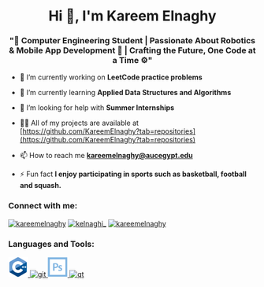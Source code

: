 <h1 align="center">Hi 👋, I'm Kareem Elnaghy</h1>
<h3 align="center">"🤖 Computer Engineering Student | Passionate About Robotics & Mobile App Development 📱 | Crafting the Future, One Code at a Time ⚙️"</h3>

- 🔭 I’m currently working on **LeetCode practice problems**

- 🌱 I’m currently learning **Applied Data Structures and Algorithms**

- 🤝 I’m looking for help with **Summer Internships**

- 👨‍💻 All of my projects are available at [https://github.com/KareemElnaghy?tab=repositories](https://github.com/KareemElnaghy?tab=repositories)

- 📫 How to reach me **kareemelnaghy@aucegypt.edu**

- ⚡ Fun fact **I enjoy participating in sports such as basketball, football and squash.**

<h3 align="left">Connect with me:</h3>
<p align="left">
<a href="https://linkedin.com/in/kareemelnaghy" target="blank"><img align="center" src="https://raw.githubusercontent.com/rahuldkjain/github-profile-readme-generator/master/src/images/icons/Social/linked-in-alt.svg" alt="kareemelnaghy" height="30" width="40" /></a>
<a href="https://instagram.com/kelnaghi_" target="blank"><img align="center" src="https://raw.githubusercontent.com/rahuldkjain/github-profile-readme-generator/master/src/images/icons/Social/instagram.svg" alt="kelnaghi_" height="30" width="40" /></a>
<a href="https://www.leetcode.com/kareemelnaghy" target="blank"><img align="center" src="https://raw.githubusercontent.com/rahuldkjain/github-profile-readme-generator/master/src/images/icons/Social/leet-code.svg" alt="kareemelnaghy" height="30" width="40" /></a>
</p>

<h3 align="left">Languages and Tools:</h3>
<p align="left"> <a href="https://www.w3schools.com/cpp/" target="_blank" rel="noreferrer"> <img src="https://raw.githubusercontent.com/devicons/devicon/master/icons/cplusplus/cplusplus-original.svg" alt="cplusplus" width="40" height="40"/> </a> <a href="https://git-scm.com/" target="_blank" rel="noreferrer"> <img src="https://www.vectorlogo.zone/logos/git-scm/git-scm-icon.svg" alt="git" width="40" height="40"/> </a> <a href="https://www.photoshop.com/en" target="_blank" rel="noreferrer"> <img src="https://raw.githubusercontent.com/devicons/devicon/master/icons/photoshop/photoshop-line.svg" alt="photoshop" width="40" height="40"/> </a> <a href="https://www.qt.io/" target="_blank" rel="noreferrer"> <img src="https://upload.wikimedia.org/wikipedia/commons/0/0b/Qt_logo_2016.svg" alt="qt" width="40" height="40"/> </a> </p>
